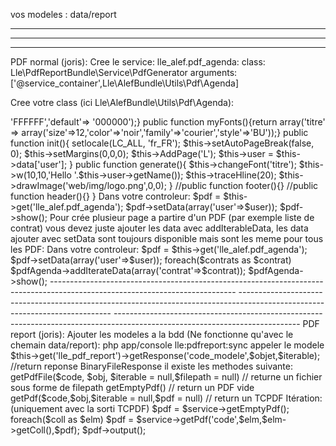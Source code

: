 vos modeles : data/report

----------------------------------------------------------------------------------------------------------------------------
----------------------------------------------------------------------------------------------------------------------------
----------------------------------------------------------------------------------------------------------------------------
PDF normal (joris):
Cree le service:
lle_alef.pdf_agenda:
    class:        Lle\PdfReportBundle\Service\PdfGenerator
    arguments:    ['@service_container',Lle\AlefBundle\Utils\Pdf\Agenda]

Cree votre class (ici Lle\AlefBundle\Utils\Pdf\Agenda):

<?php
class Agenda extends Lle\PdfReportBundle\Lib\Pdf{
    protected $debug = false; private $user;
    public function myColors(){return array('blanc' => 'FFFFFF','default'=> '000000');}
    public function myFonts(){return array('titre' => array('size'=>12,'color'=>'noir','family'=>'courier','style'=>'BU'));}
    public function init(){
        setlocale(LC_ALL, 'fr_FR'); $this->setAutoPageBreak(false, 0); $this->setMargins(0,0,0); $this->AddPage('L');
        $this->user = $this->data['user'];
    }
    public function generate(){
        $this->changeFont('titre');
        $this->w(10,10,'Hello '.$this->user->getName());
        $this->traceHline(20);
        $this->drawImage('web/img/logo.png',0,0);
    }
    //public function footer(){}
    //public function header(){}
}

Dans votre controleur:
$pdf = $this->get('lle_alef.pdf_agenda');
$pdf->setData(array('user'=>$user));
$pdf->show();

Pour crée plusieur page a partire d'un PDF (par exemple liste de contrat) vous devez juste ajouter les data avec addIterableData, les data ajouter avec setData sont toujours disponible mais sont les meme pour tous les PDF:

Dans votre controleur:
$pdf = $this->get('lle_alef.pdf_agenda');
$pdf->setData(array('user'=>$user));
foreach($contrats as $contrat) $pdfAgenda->addIterateData(array('contrat'=>$contrat));
$pdfAgenda->show();

----------------------------------------------------------------------------------------------------------------------------
----------------------------------------------------------------------------------------------------------------------------
----------------------------------------------------------------------------------------------------------------------------
PDF report (joris):
Ajouter les modeles a la bdd (Ne fonctionne qu'avec le chemain data/report):
php app/console lle:pdfreport:sync

appeler le modele
$this->get('lle_pdf_report')->getResponse('code_modele',$objet,$iterable); //return reponse BinaryFileResponse

il existe les methodes suivante:
getPdfFile($code, $obj, $iterable = null,$filepath = null) // returne un fichier sous forme de filepath
getEmptyPdf() // return un PDF vide
getPdf($code,$obj,$iterable = null,$pdf = null) // return un TCPDF

Itération: (uniquement avec la sorti TCPDF)
$pdf = $service->getEmptyPdf();
foreach($coll as $elm) $pdf = $service->getPdf('code',$elm,$elm->getColl(),$pdf);
$pdf->output();
